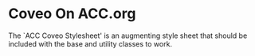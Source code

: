 # Coveo On ACC.org

The `ACC Coveo Stylesheet' is an augmenting style sheet that should be included with the base and utility classes to work. 